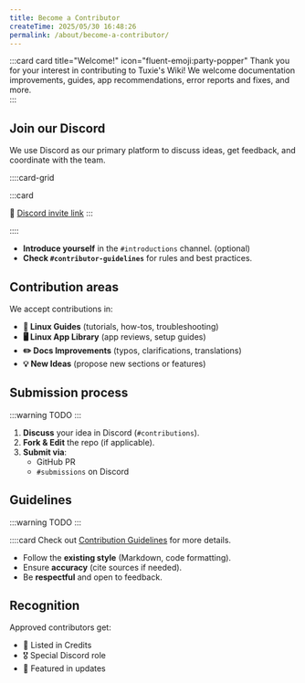 ```yaml
---
title: Become a Contributor
createTime: 2025/05/30 16:48:26
permalink: /about/become-a-contributor/
---
```


:::card card title="Welcome!" icon="fluent-emoji:party-popper"
Thank you for your interest in contributing to Tuxie's Wiki! We welcome documentation improvements, guides, app recommendations, error reports and fixes, and more.  
:::

## Join our Discord

We use Discord as our primary platform to discuss ideas, get feedback, and coordinate with the team.

::::card-grid

:::card

🔗 [Discord invite link](https://discord.gg/WkeNeu8NGt)
:::

::::

- **Introduce yourself** in the `#introductions` channel. (optional)
- **Check `#contributor-guidelines`** for rules and best practices.

## Contribution areas

We accept contributions in:

- **📖 Linux Guides** (tutorials, how-tos, troubleshooting)
- **🖥️ Linux App Library** (app reviews, setup guides)
- **✏️ Docs Improvements** (typos, clarifications, translations)
- **💡 New Ideas** (propose new sections or features)

## Submission process

:::warning TODO
:::

1. **Discuss** your idea in Discord (`#contributions`).
2. **Fork & Edit** the repo (if applicable).
3. **Submit via**:
   - GitHub PR
   - `#submissions` on Discord

## Guidelines

:::warning TODO
:::

::::card
Check out [Contribution Guidelines](../../contributions/README.md) for more details.

- Follow the **existing style** (Markdown, code formatting).
- Ensure **accuracy** (cite sources if needed).
- Be **respectful** and open to feedback.

## Recognition

Approved contributors get:

- 📜 Listed in Credits
- 🎖️ Special Discord role
- 🚀 Featured in updates

